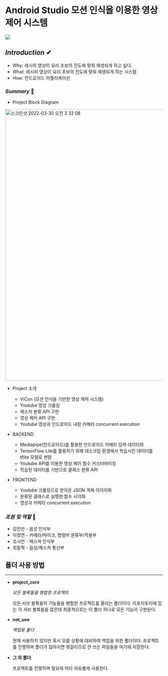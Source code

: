 # Android Studio 모션 인식을 이용한 영상 제어 시스템

<p aligh="center">
    <img src="https://user-images.githubusercontent.com/95459089/202703971-2c0ac543-a56e-4604-a9a4-ba9ec73fd3c6.gif">
</p>


## ***Introduction*** ✔

+ Why: 레시피 영상이 요리 초보의 진도에 맞춰 재생되게 하고 싶다.
+ What: 레시피 영상이 요리 초보의 진도에 맞춰 재생되게 하는 시스템
+ How: 안드로이드 어플리케이션


### ***Summary*** 🔽 
- Project Block Diagram
<img width="864" alt="스크린샷 2022-03-30 오전 3 32 08" src="https://user-images.githubusercontent.com/88064555/160681059-60287651-0453-441f-8509-bf327c3f328f.png">

- Project 소개
    - ViCon (모션 인식을 기반한 영상 제어 시스템)
    - Youtube 영상 크롤링
    - 제스처 분류 API 구현
    - 영상 제어 API 구현
    - Youtube 영상과 안드로이드 내장 카메라 concurrent execution
    
- BACKEND
    - Mediapipe(안드로이드)를 활용한 안드로이드 카메라 입력 데이터화
    - TensorFlow Lite를 활용하기 위해 데스크탑 환경에서 학습시킨 데이터를 tflite 모델로 변환
    - Youtube API를 이용한 영상 제어 함수 커스터마이징
    - 학습된 데이터를 기반으로 클래스 분류 API
    
- FRONTEND
    - Youtube 크롤링으로 받아온 JSON 객체 이미지화
    - 분류된 클래스로 실행한 함수 시각화
    - 영상과 카메라 concurrent execution
 

### ***조원 및 역할*** 🤔

+ 김진만 - 음성 인식부
+ 이정연 - 카메라/마이크, 명령어 분류부/적용부
+ 조시언 - 제스쳐 인식부
+ 최동혁 - 음성/제스쳐 통신부

## 폴더 사용 방법
---
+ **project_core**

    _모든 블록들을 병합한 프로젝트_

    모든 서브 블록들의 기능들을 병합한 프로젝트를 올리는 폴더이다. 리포지토리에 있는 각 서브 블록들을 많은데 최종적으로는 이 폴더 하나로 모든 기능이 구현된다.

+ **not_use**

    _백업용 폴더_

    현재 사용하지 않지만 혹시 모를 상황에 대비하여 백업을 위한 폴더이다. 프로젝트를 진행하며 폴더가 많아지면 헷갈리므로 안 쓰는 파일들을 여기에 저장한다.

+ **그 외 폴더**

    프로젝트를 진행하며 필요에 따라 자유롭게 사용한다.
    



